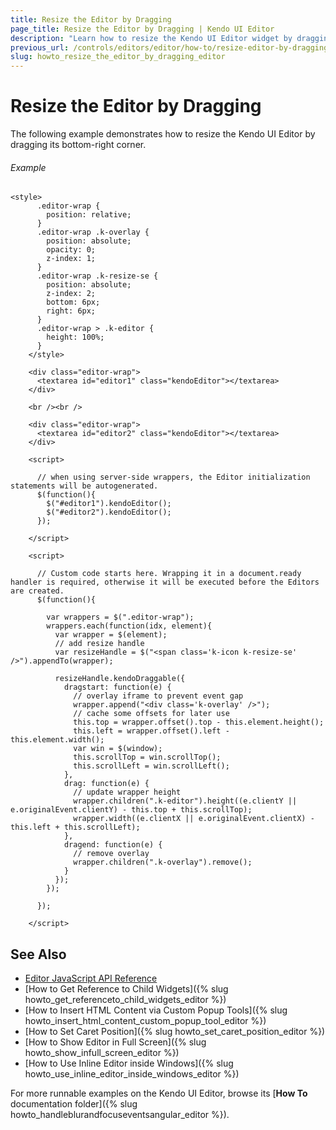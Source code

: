 ```yaml
---
title: Resize the Editor by Dragging
page_title: Resize the Editor by Dragging | Kendo UI Editor
description: "Learn how to resize the Kendo UI Editor widget by dragging."
previous_url: /controls/editors/editor/how-to/resize-editor-by-dragging
slug: howto_resize_the_editor_by_dragging_editor
---
```


# Resize the Editor by Dragging

The following example demonstrates how to resize the Kendo UI Editor by dragging its bottom-right corner.

###### Example

```dojo
<style>
      .editor-wrap {
        position: relative;
      }
      .editor-wrap .k-overlay {
        position: absolute;
        opacity: 0;
        z-index: 1;
      }
      .editor-wrap .k-resize-se {
        position: absolute;
        z-index: 2;
        bottom: 6px;
        right: 6px;
      }
      .editor-wrap > .k-editor {
        height: 100%;
      }
    </style>

    <div class="editor-wrap">
      <textarea id="editor1" class="kendoEditor"></textarea>
    </div>

    <br /><br />

    <div class="editor-wrap">
      <textarea id="editor2" class="kendoEditor"></textarea>
    </div>

    <script>

      // when using server-side wrappers, the Editor initialization statements will be autogenerated.
      $(function(){
        $("#editor1").kendoEditor();
        $("#editor2").kendoEditor();
      });

    </script>

    <script>

      // Custom code starts here. Wrapping it in a document.ready handler is required, otherwise it will be executed before the Editors are created.
      $(function(){

        var wrappers = $(".editor-wrap");
        wrappers.each(function(idx, element){
          var wrapper = $(element);
          // add resize handle
          var resizeHandle = $("<span class='k-icon k-resize-se' />").appendTo(wrapper);

          resizeHandle.kendoDraggable({
            dragstart: function(e) {
              // overlay iframe to prevent event gap
              wrapper.append("<div class='k-overlay' />");
              // cache some offsets for later use
              this.top = wrapper.offset().top - this.element.height();
              this.left = wrapper.offset().left - this.element.width();
              var win = $(window);
              this.scrollTop = win.scrollTop();
              this.scrollLeft = win.scrollLeft();
            },
            drag: function(e) {
              // update wrapper height
              wrapper.children(".k-editor").height((e.clientY || e.originalEvent.clientY) - this.top + this.scrollTop);
              wrapper.width((e.clientX || e.originalEvent.clientX) - this.left + this.scrollLeft);
            },
            dragend: function(e) {
              // remove overlay
              wrapper.children(".k-overlay").remove();
            }
          });
        });

      });

    </script>
```

## See Also

* [Editor JavaScript API Reference](/api/javascript/ui/editor)
* [How to Get Reference to Child Widgets]({% slug howto_get_referenceto_child_widgets_editor %})
* [How to Insert HTML Content via Custom Popup Tools]({% slug howto_insert_html_content_custom_popup_tool_editor %})
* [How to Set Caret Position]({% slug howto_set_caret_position_editor %})
* [How to Show Editor in Full Screen]({% slug howto_show_infull_screen_editor %})
* [How to Use Inline Editor inside Windows]({% slug howto_use_inline_editor_inside_windows_editor %})

For more runnable examples on the Kendo UI Editor, browse its [**How To** documentation folder]({% slug howto_handleblurandfocuseventsangular_editor %}).
